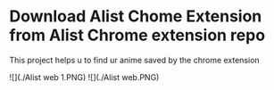# Download Alist Chome Extension from Alist Chrome extension repo

This project helps u to find ur anime saved by the chrome extension

 ![](./Alist web 1.PNG) ![](./Alist web.PNG)
